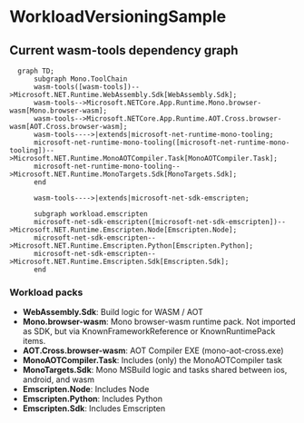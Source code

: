 # WorkloadVersioningSample

## Current wasm-tools dependency graph

```mermaid
  graph TD;
      subgraph Mono.ToolChain
      wasm-tools([wasm-tools])-->Microsoft.NET.Runtime.WebAssembly.Sdk[WebAssembly.Sdk];
      wasm-tools-->Microsoft.NETCore.App.Runtime.Mono.browser-wasm[Mono.browser-wasm];
      wasm-tools-->Microsoft.NETCore.App.Runtime.AOT.Cross.browser-wasm[AOT.Cross.browser-wasm];
      wasm-tools---->|extends|microsoft-net-runtime-mono-tooling;
      microsoft-net-runtime-mono-tooling([microsoft-net-runtime-mono-tooling])-->Microsoft.NET.Runtime.MonoAOTCompiler.Task[MonoAOTCompiler.Task];
      microsoft-net-runtime-mono-tooling-->Microsoft.NET.Runtime.MonoTargets.Sdk[MonoTargets.Sdk];
      end
      
      wasm-tools---->|extends|microsoft-net-sdk-emscripten;
      
      subgraph workload.emscripten
      microsoft-net-sdk-emscripten([microsoft-net-sdk-emscripten])-->Microsoft.NET.Runtime.Emscripten.Node[Emscripten.Node];
      microsoft-net-sdk-emscripten-->Microsoft.NET.Runtime.Emscripten.Python[Emscripten.Python];
      microsoft-net-sdk-emscripten-->Microsoft.NET.Runtime.Emscripten.Sdk[Emscripten.Sdk];
      end
```

### Workload packs

- **WebAssembly.Sdk**: Build logic for WASM / AOT
- **Mono.browser-wasm**: Mono browser-wasm runtime pack.  Not imported as SDK, but via KnownFrameworkReference or KnownRuntimePack items.
- **AOT.Cross.browser-wasm**: AOT Compiler EXE (mono-aot-cross.exe)
- **MonoAOTCompiler.Task**: Includes (only) the MonoAOTCompiler task
- **MonoTargets.Sdk**: Mono MSBuild logic and tasks shared between ios, android, and wasm
- **Emscripten.Node**: Includes Node
- **Emscripten.Python**: Includes Python
- **Emscripten.Sdk**: Includes Emscripten
